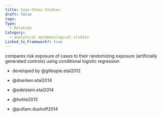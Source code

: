 ```yaml
---
title: Case-Chaos Studies
draft: false
tags: 
Type:
  - Relation
Category:
  - analytical epidemiological studies
Linked_to_Framework?: true
---
```

compares risk exposure of cases to their randomizing exposure (artificially generated controls) using conditional logistic regression
- developed by @gillespie.etal2012


- @doerken.etal2014
- @edelstein.etal2014
- @hohle2013
- @pulliam.dushoff2014
